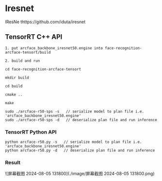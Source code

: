# Iresnet

IResNe thttps://github.com/iduta/iresnet

## TensorRT C++ API

```
1. put arcface_backbone_iresnet50.engine into face-recognition-arcface-tensort/build

2. build and run

cd face-recognition-arcface-tensort

mkdir build

cd build

cmake ..

make

sudo ./arcface-r50-sps -s   // serialize model to plan file i.e. 'arcface_backbone_iresnet50.engine'
sudo ./arcface-r50-sps -d   // deserialize plan file and run inference

```

### TensorRT Python API

```
python arcface-r50.py -s   // serialize model to plan file i.e. 'arcface_backbone_iresnet50.engine'
python arcface-r50.py -d   // deserialize plan file and run inference
```

### Result

![屏幕截图 2024-08-05 131800](./image/屏幕截图 2024-08-05 131800.png)
